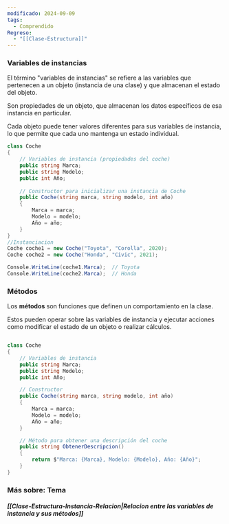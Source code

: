 ```yaml
---
modificado: 2024-09-09
tags:
  - Comprendido
Regreso:
  - "[[Clase-Estructura]]"
---
```

### Variables de instancias
El término "variables de instancias" se refiere a las variables que pertenecen a un objeto (instancia de una clase) y que almacenan el estado del objeto.

Son propiedades de un objeto, que almacenan los datos específicos de esa instancia en particular. 

Cada objeto puede tener valores diferentes para sus variables de instancia, lo que permite que cada uno mantenga un estado individual.

```c#
class Coche
{
    // Variables de instancia (propiedades del coche)
    public string Marca;
    public string Modelo;
    public int Año;
    
    // Constructor para inicializar una instancia de Coche
    public Coche(string marca, string modelo, int año)
    {
        Marca = marca;
        Modelo = modelo;
        Año = año;
    }
}
//Instanciacion
Coche coche1 = new Coche("Toyota", "Corolla", 2020);
Coche coche2 = new Coche("Honda", "Civic", 2021);

Console.WriteLine(coche1.Marca);  // Toyota
Console.WriteLine(coche2.Marca);  // Honda


```

### Métodos

Los **métodos** son funciones que definen un comportamiento en la clase. 

Estos pueden operar sobre las variables de instancia y ejecutar acciones como modificar el estado de un objeto o realizar cálculos.

```c#

class Coche
{
    // Variables de instancia
    public string Marca;
    public string Modelo;
    public int Año;

    // Constructor
    public Coche(string marca, string modelo, int año)
    {
        Marca = marca;
        Modelo = modelo;
        Año = año;
    }

    // Método para obtener una descripción del coche
    public string ObtenerDescripcion()
    {
        return $"Marca: {Marca}, Modelo: {Modelo}, Año: {Año}";
    }
}
```



### Más sobre: Tema
##### [[Clase-Estructura-Instancia-Relacion|Relacion entre las variables de instancia y sus métodos]]

 